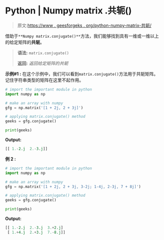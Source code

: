 # Python | Numpy matrix .共轭()

> 原文:[https://www . geesforgeks . org/python-numpy-matrix-共轭/](https://www.geeksforgeeks.org/python-numpy-matrix-conjugate/)

借助于`**Numpy matrix.conjugate()**`方法，我们能够找到具有一维或一维以上的给定矩阵的**共轭**。

> **语法:** `matrix.conjugate()`
> 
> **返回:** *返回给定矩阵的共轭*

**示例#1 :**
在这个示例中，我们可以看到`matrix.conjugate()`方法用于共轭矩阵。记住字符串类型的矩阵在这里不起作用。

```py
# import the important module in python
import numpy as np

# make an array with numpy
gfg = np.matrix('[1 + 2j, 2 + 3j]')

# applying matrix.conjugate() method
geeks = gfg.conjugate()

print(geeks)
```

**Output:**

```py
[[ 1.-2.j  2.-3.j]]

```

**例 2 :**

```py
# import the important module in python
import numpy as np

# make an array with numpy
gfg = np.matrix('[1 + 2j, 2 + 3j, 3-2j; 1-4j, 2-3j, 7 + 8j]')

# applying matrix.conjugate() method
geeks = gfg.conjugate()

print(geeks)
```

**Output:**

```py
[[ 1.-2.j  2.-3.j  3.+2.j]
 [ 1.+4.j  2.+3.j  7.-8.j]]

```